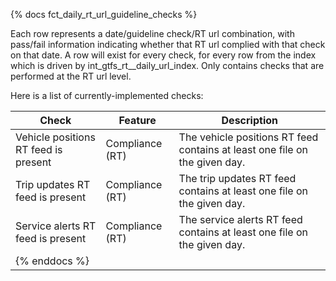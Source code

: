 {% docs fct_daily_rt_url_guideline_checks %}

Each row represents a date/guideline check/RT url combination, with pass/fail
information indicating whether that RT url complied with that check on that date.
A row will exist for every check, for every row from the index which is driven
by int_gtfs_rt\_\_daily_url_index. Only contains checks that are performed at the RT url
level.

Here is a list of currently-implemented checks:

| Check                                | Feature         | Description                                                                |
| ------------------------------------ | --------------- | -------------------------------------------------------------------------- |
| Vehicle positions RT feed is present | Compliance (RT) | The vehicle positions RT feed contains at least one file on the given day. |
| Trip updates RT feed is present      | Compliance (RT) | The trip updates RT feed contains at least one file on the given day.      |
| Service alerts RT feed is present    | Compliance (RT) | The service alerts RT feed contains at least one file on the given day.    |
| {% enddocs %}                        |                 |                                                                            |
